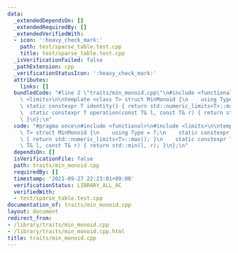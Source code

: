 ```yaml
---
data:
  _extendedDependsOn: []
  _extendedRequiredBy: []
  _extendedVerifiedWith:
  - icon: ':heavy_check_mark:'
    path: test/sparse_table.test.cpp
    title: test/sparse_table.test.cpp
  _isVerificationFailed: false
  _pathExtension: cpp
  _verificationStatusIcon: ':heavy_check_mark:'
  attributes:
    links: []
  bundledCode: "#line 2 \"traits/min_monoid.cpp\"\n#include <functional>\n#include\
    \ <limits>\n\ntemplate <class T> struct MinMonoid {\n    using Type = T;\n   \
    \ static constexpr T identity() { return std::numeric_limits<T>::max(); }\n  \
    \  static constexpr T operation(const T& l, const T& r) { return std::min(l, r);\
    \ }\n};\n"
  code: "#pragma once\n#include <functional>\n#include <limits>\n\ntemplate <class\
    \ T> struct MinMonoid {\n    using Type = T;\n    static constexpr T identity()\
    \ { return std::numeric_limits<T>::max(); }\n    static constexpr T operation(const\
    \ T& l, const T& r) { return std::min(l, r); }\n};\n"
  dependsOn: []
  isVerificationFile: false
  path: traits/min_monoid.cpp
  requiredBy: []
  timestamp: '2021-09-27 22:23:01+09:00'
  verificationStatus: LIBRARY_ALL_AC
  verifiedWith:
  - test/sparse_table.test.cpp
documentation_of: traits/min_monoid.cpp
layout: document
redirect_from:
- /library/traits/min_monoid.cpp
- /library/traits/min_monoid.cpp.html
title: traits/min_monoid.cpp
---
```

